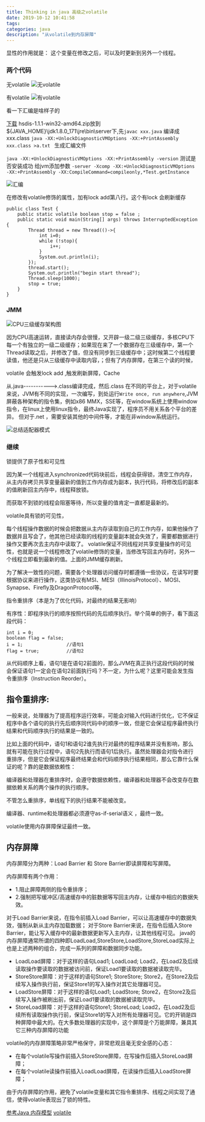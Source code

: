 ```yaml
---
title: Thinking in java 高级之volatile
date: 2019-10-12 10:41:58
tags: 
categories: java
description: "从volatile到内存屏障"
---
```


显性的作用就是： 这个变量在修改之后，可以及时更新到另外一个线程。

### 两个代码

无volatile
![无volatile](Thinking-in-java-高级之volatile/1.png)

有volatile
![有volatile](Thinking-in-java-高级之volatile/2.png)

看一下汇编是啥样子的

[下载](https://sourceforge.net/projects/fcml/files/fcml-1.1.1/hsdis-1.1.1-win32-amd64.zip/download)
hsdis-1.1.1-win32-amd64.zip放到${JAVA_HOME}\jdk1.8.0_171\jre\bin\server下,先`javac xxx.java` 编译成xxx.class
`java -XX:+UnlockDiagnosticVMOptions -XX:+PrintAssembly  xxx.class >a.txt `
生成汇编文件

`java -XX:+UnlockDiagnosticVMOptions -XX:+PrintAssembly -version` 测试是否安装成功
给jvm添加参数
`-server -Xcomp -XX:+UnlockDiagnosticVMOptions -XX:+PrintAssembly -XX:CompileCommand=compileonly,*Test.getInstance`

![汇编](Thinking-in-java-高级之volatile/3.png)

在修改有volatile修饰的属性，加有lock add第八行。这个有lock 会刷新缓存

```
public class Test {
    public static volatile boolean stop = false ;
    public static void main(String[] args) throws InterruptedException {
        Thread thread = new Thread(()->{
            int i=0;
            while (!stop){
                i++;
            }
            System.out.println(i);
        });
        thread.start();
        System.out.println("begin start thread");
        Thread.sleep(1000);
        stop = true;
    }
}

```
### JMM 
![CPU三级缓存架构图](Thinking-in-java-高级之volatile/L0.png)

因为CPU高速运转，直接读内存会很慢，又开辟一级二级三级缓存，多核CPU下每一个有独立的一级二级缓存；如果现在来了一个数据存在三级缓存中，第一个Thread读取之后，并修改了值，但没有同步到三级缓存中；这时候第二个线程要读值，他还是只从三级缓存中读取内容，；但有了内存屏障，在第三个读的时候，

volatile 会触发lock add ,触发刷新屏障，Cache


从.java----------->.class编译完成，然后.class 在不同的平台上，对于volatile来说，JVM有不同的实现，一次编写，到处运行`Write once, run anywhere`,JVM屏蔽各种架构的指令集，例如x86 MMX，SSE等，在window系统上使用window指令，在linux上使用linux指令，最终Java实现了，程序员不用关系各个平台的差异。
但对于.net ，需要安装其他的中间件等，才能在非window系统运行。

![总结适配器模式](Thinking-in-java-高级之volatile/CPU.PNG)


### 继续

 锁提供了原子性和可见性

因为某一个线程进入synchronized代码块前后，线程会获得锁，清空工作内存，从主内存拷贝共享变量最新的值到工作内存成为副本，执行代码，将修改后的副本的值刷新回主内存中，线程释放锁。

而获取不到锁的线程会阻塞等待，所以变量的值肯定一直都是最新的。

volatile具有锁的可见性，

每个线程操作数据的时候会把数据从主内存读取到自己的工作内存，如果他操作了数据并且写会了，他其他已经读取的线程的变量副本就会失效了，需要都数据进行操作又要再次去主内存中读取了。
volatile保证不同线程对共享变量操作的可见性，也就是说一个线程修改了volatile修饰的变量，当修改写回主内存时，另外一个线程立即看到最新的值。上面的JMM缓存刷新。

为了解决一致性的问题，需要各个处理器访问缓存时都遵循一些协议，在读写时要根据协议来进行操作，这类协议有MSI、MESI（IllinoisProtocol）、MOSI、Synapse、Firefly及DragonProtocol等。


指令重排序（本是为了优化代码，对最终的结果无影响）

有序性：即程序执行的顺序按照代码的先后顺序执行。举个简单的例子，看下面这段代码：
```
int i = 0;              
boolean flag = false;
i = 1;                //语句1  
flag = true;          //语句2
```
从代码顺序上看，语句1是在语句2前面的，那么JVM在真正执行这段代码的时候会保证语句1一定会在语句2前面执行吗？不一定，为什么呢？这里可能会发生指令重排序（Instruction Reorder）。

## 指令重排序:

一般来说，处理器为了提高程序运行效率，可能会对输入代码进行优化，它不保证程序中各个语句的执行先后顺序同代码中的顺序一致，但是它会保证程序最终执行结果和代码顺序执行的结果是一致的。

比如上面的代码中，语句1和语句2谁先执行对最终的程序结果并没有影响，那么就有可能在执行过程中，语句2先执行而语句1后执行。虽然处理器会对指令进行重排序，但是它会保证程序最终结果会和代码顺序执行结果相同，那么它靠什么保证的呢？靠的是数据依赖性：

编译器和处理器在重排序时，会遵守数据依赖性，编译器和处理器不会改变存在数据依赖关系的两个操作的执行顺序。

不管怎么重排序，单线程下的执行结果不能被改变。

编译器、runtime和处理器都必须遵守as-if-serial语义 ，最终一致。

volatile使用内存屏障保证最终一致。

## 内存屏障

内存屏障分为两种：Load Barrier 和 Store Barrier即读屏障和写屏障。

内存屏障有两个作用：

- 1.阻止屏障两侧的指令重排序；
- 2.强制把写缓冲区/高速缓存中的脏数据等写回主内存，让缓存中相应的数据失效。


对于Load Barrier来说，在指令前插入Load Barrier，可以让高速缓存中的数据失效，强制从新从主内存加载数据；
对于Store Barrier来说，在指令后插入Store Barrier，能让写入缓存中的最新数据更新写入主内存，让其他线程可见。
java的内存屏障通常所谓的四种即LoadLoad,StoreStore,LoadStore,StoreLoad实际上也是上述两种的组合，完成一系列的屏障和数据同步功能。

- LoadLoad屏障：对于这样的语句Load1; LoadLoad; Load2，在Load2及后续读取操作要读取的数据被访问前，保证Load1要读取的数据被读取完毕。
- StoreStore屏障：对于这样的语句Store1; StoreStore; Store2，在Store2及后续写入操作执行前，保证Store1的写入操作对其它处理器可见。
- LoadStore屏障：对于这样的语句Load1; LoadStore; Store2，在Store2及后续写入操作被刷出前，保证Load1要读取的数据被读取完毕。
- StoreLoad屏障：对于这样的语句Store1; StoreLoad; Load2，在Load2及后续所有读取操作执行前，保证Store1的写入对所有处理器可见。它的开销是四种屏障中最大的。在大多数处理器的实现中，这个屏障是个万能屏障，兼具其它三种内存屏障的功能

volatile的内存屏障策略非常严格保守，非常悲观且毫无安全感的心态：

- 在每个volatile写操作前插入StoreStore屏障，在写操作后插入StoreLoad屏障；
- 在每个volatile读操作前插入LoadLoad屏障，在读操作后插入LoadStore屏障；


由于内存屏障的作用，避免了volatile变量和其它指令重排序、线程之间实现了通信，使得volatile表现出了锁的特性。

[参考Java 内存模型](https://mrbird.cc/Java-Memory-model.html#more)
[volatile](https://juejin.im/post/5ea913d35188256d4576d199?utm_source=gold_browser_extension)